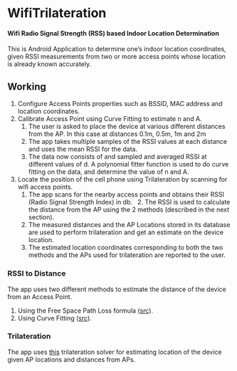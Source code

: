 # WifiTrilateration
#### Wifi Radio Signal Strength (RSS) based Indoor Location Determination

This is Android Application to determine one’s indoor location coordinates, given RSSI measurements from two or more 
access points whose location is already known accurately.

## Working
1.	Configure Access Points properties such as BSSID, MAC address and location coordinates.
2.	Calibrate Access Point using Curve Fitting to estimate n and A. 
    1.	The user is asked to place the device at various different distances from the AP. In this case at distances 0.1m, 0.5m, 1m and 2m
    2.	The app takes multiple samples of the RSSI values at each distance and uses the mean RSSI for the data. 
    3.	The data now consists of  and sampled and averaged RSSI at different values of d. A polynomial fitter function is used to do curve fitting on the data, and determine the value of n and A.
3.	Locate the position of the cell phone using Trilateration by scanning for wifi access points.
    1.	The app	 scans for the nearby access points and obtains their RSSI (Radio Signal Strength Index) in db.
    2.	The RSSI is used to calculate the distance from the AP using the 2 methods (described in the next section).
    3.	The measured distances and the AP Locations stored in its database are used to perform trilateration and get an estimate on the device location.
    4.	The estimated location coordinates corresponding to both the two methods and the APs used for trilateration are reported to the user.

### RSSI to Distance
The app uses two different methods to estimate the distance of the device from an Access Point.

1. Using the Free Space Path Loss formula ([src](http://rvmiller.com/2013/05/part-1-wifi-based-trilateration-on-android/)).
2. Using Curve Fitting ([src](http://www.rn.inf.tu-dresden.de/dargie/papers/icwcuca.pdf)).

### Trilateration
The app uses [this](https://github.com/lemmingapex/trilateration) trilateration solver for estimating location of the device given AP locations and distances from APs.

